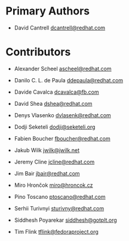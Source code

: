 Primary Authors
===============

- David Cantrell <dcantrell@redhat.com>


Contributors
============

- Alexander Scheel <ascheel@redhat.com>

- Danilo C. L. de Paula <ddepaula@redhat.com>

- Davide Cavalca <dcavalca@fb.com>

- David Shea <dshea@redhat.com>

- Denys Vlasenko <dvlasenk@redhat.com>

- Dodji Seketeli <dodji@seketeli.org>

- Fabien Boucher <fboucher@redhat.com>

- Jakub Wilk <jwilk@jwilk.net>

- Jeremy Cline <jcline@redhat.com>

- Jim Bair <jbair@redhat.com>

- Miro Hrončok <miro@hroncok.cz>

- Pino Toscano <ptoscano@redhat.com>

- Serhii Turivnyi <sturivny@redhat.com>

- Siddhesh Poyarekar <siddhesh@gotplt.org>

- Tim Flink <tflink@fedoraproject.org>
